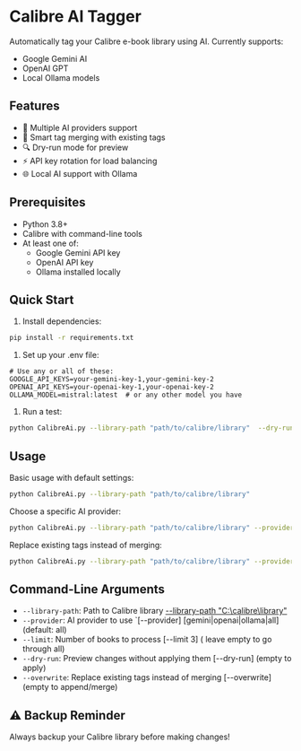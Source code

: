 # Calibre AI Tagger

Automatically tag your Calibre e-book library using AI. Currently supports:

- Google Gemini AI
- OpenAI GPT
- Local Ollama models

## Features

- 🤖 Multiple AI providers support
- 🔄 Smart tag merging with existing tags
- 🔍 Dry-run mode for preview
- ⚡ API key rotation for load balancing
- 🌐 Local AI support with Ollama

## Prerequisites

- Python 3.8+
- Calibre with command-line tools
- At least one of:
  - Google Gemini API key
  - OpenAI API key
  - Ollama installed locally

## Quick Start

1. Install dependencies:

```bash
pip install -r requirements.txt
```

1. Set up your .env file:

```env
# Use any or all of these:
GOOGLE_API_KEYS=your-gemini-key-1,your-gemini-key-2
OPENAI_API_KEYS=your-openai-key-1,your-openai-key-2
OLLAMA_MODEL=mistral:latest  # or any other model you have
```

1. Run a test:

```bash
python CalibreAi.py --library-path "path/to/calibre/library"  --dry-run --limit 3 --dry-run
```

## Usage

Basic usage with default settings:

```bash
python CalibreAi.py --library-path "path/to/calibre/library" 
```

Choose a specific AI provider:

```bash
python CalibreAi.py --library-path "path/to/calibre/library" --provider [gemini|openai|ollama]
```

Replace existing tags instead of merging:

```bash
python CalibreAi.py --library-path "path/to/calibre/library" --provider ollama --overwrite
```

## Command-Line Arguments

- `--library-path`: Path to Calibre library [--library-path "C:\calibre\library"](required)
- `--provider`: AI provider to use `[--provider] [gemini|openai|ollama|all] (default: all)
- `--limit`: Number of books to process [--limit 3] ( leave empty to go through all)
- `--dry-run`: Preview changes without applying them [--dry-run] (empty to apply)
- `--overwrite`: Replace existing tags instead of merging [--overwrite] (empty to append/merge)

## ⚠️ Backup Reminder

Always backup your Calibre library before making changes!
